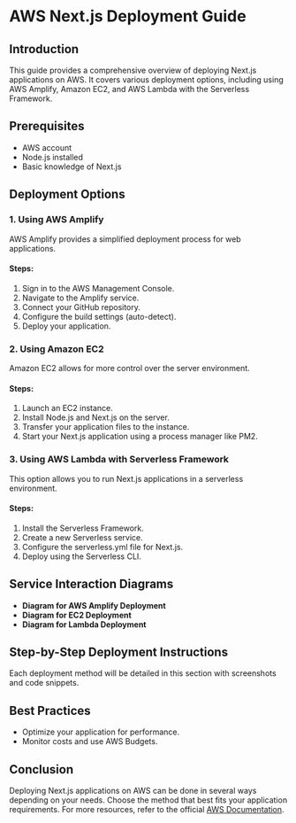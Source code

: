 # AWS Next.js Deployment Guide

## Introduction
This guide provides a comprehensive overview of deploying Next.js applications on AWS. It covers various deployment options, including using AWS Amplify, Amazon EC2, and AWS Lambda with the Serverless Framework.

## Prerequisites
- AWS account
- Node.js installed
- Basic knowledge of Next.js

## Deployment Options
### 1. Using AWS Amplify
AWS Amplify provides a simplified deployment process for web applications.

#### Steps:
1. Sign in to the AWS Management Console.
2. Navigate to the Amplify service.
3. Connect your GitHub repository.
4. Configure the build settings (auto-detect).
5. Deploy your application.

### 2. Using Amazon EC2
Amazon EC2 allows for more control over the server environment.

#### Steps:
1. Launch an EC2 instance.
2. Install Node.js and Next.js on the server.
3. Transfer your application files to the instance.
4. Start your Next.js application using a process manager like PM2.

### 3. Using AWS Lambda with Serverless Framework
This option allows you to run Next.js applications in a serverless environment.

#### Steps:
1. Install the Serverless Framework.
2. Create a new Serverless service.
3. Configure the serverless.yml file for Next.js.
4. Deploy using the Serverless CLI.

## Service Interaction Diagrams
- **Diagram for AWS Amplify Deployment**
- **Diagram for EC2 Deployment**
- **Diagram for Lambda Deployment**

## Step-by-Step Deployment Instructions
Each deployment method will be detailed in this section with screenshots and code snippets.

## Best Practices
- Optimize your application for performance.
- Monitor costs and use AWS Budgets.

## Conclusion
Deploying Next.js applications on AWS can be done in several ways depending on your needs. Choose the method that best fits your application requirements. For more resources, refer to the official [AWS Documentation](https://aws.amazon.com/documentation/).